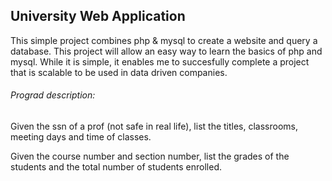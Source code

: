 ## University Web Application
This simple project combines php & mysql to create a website and query a database.
This project will allow an easy way to learn the basics of php and mysql. 
While it is simple, it enables me to succesfully complete a project that is scalable 
to be used in data driven companies. 

###### Prograd description:

Given the ssn of a prof (not safe in real life), list the titles, classrooms,
meeting days and time of classes.

Given the course number and section number, list the grades of the students and the total number of students
enrolled.
